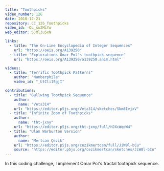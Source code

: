 ```yaml
---
title: "Toothpicks"
video_number: 126
date: 2018-12-21
repository: CC_126_Toothpicks
video_id: -OL_sw2MiYw
web_editor: SJMl3u5xN

links:
  - title: "The On-Line Encyclopedia of Integer Sequences"
    url: "https://oeis.org/A139250"
  - title: "Explorations Omar Pol's toothpick sequence"
    url: "https://oeis.org/A139250/a139250.anim.html"

videos:
  - title: "Terrific Toothpick Patterns"
    author: "Numberphile"
    video_id: "_UtCli1SgjI"

contributions:
  - title: "Gullwing Toothpick Sequence"
    author:
      name: "Veta314"
    url: "https://editor.p5js.org/Veta314/sketches/Skm8IvjxV"
  - title: "Infinite Zoom of Toothpicks"
    author:
      name: "tht-jxny"
    url: "https://editor.p5js.org/tht-jxny/full/HJXcWqoW4"
  - title: "Ulam Warburton Version"
    author:
      name: "Mertcan Çezik"
    url: "https://editor.p5js.org/cezikmertcan/full/JiW8l-bCu"
    source: "https://editor.p5js.org/cezikmertcan/sketches/JiW8l-bCu"
---
```


In this coding challenge, I implement Omar Pol's fractal toothpick sequence.
